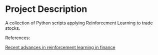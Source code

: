 # Project Description

A collection of Python scripts applying Reinforcement Learning to trade stocks.

References:

[Recent advances in reinforcement learning in finance](https://onlinelibrary.wiley.com/doi/full/10.1111/mafi.12382)

